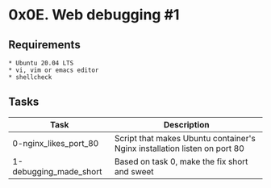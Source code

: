 # 0x0E. Web debugging #1

## Requirements
	* Ubuntu 20.04 LTS
	* vi, vim or emacs editor
	* shellcheck

## Tasks
   | Task | Description |
   | ---- | ----------- |
   | 0-nginx_likes_port_80 | Script that makes Ubuntu container's Nginx installation listen on port 80 |
   | 1-debugging_made_short | Based on task 0, make the fix short and sweet |